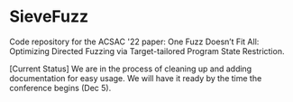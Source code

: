 # SieveFuzz
Code repository for the ACSAC '22 paper: One Fuzz Doesn’t Fit All: Optimizing Directed Fuzzing via Target-tailored Program State Restriction.

[Current Status] We are in the process of cleaning up and adding documentation for easy usage. We will have it ready by the time the conference begins (Dec 5).
